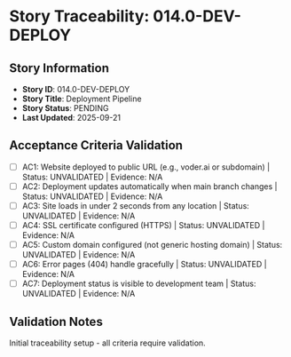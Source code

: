 # Story Traceability: 014.0-DEV-DEPLOY

## Story Information
- **Story ID**: 014.0-DEV-DEPLOY
- **Story Title**: Deployment Pipeline
- **Story Status**: PENDING
- **Last Updated**: 2025-09-21

## Acceptance Criteria Validation

- [ ] AC1: Website deployed to public URL (e.g., voder.ai or subdomain) | Status: UNVALIDATED | Evidence: N/A
- [ ] AC2: Deployment updates automatically when main branch changes | Status: UNVALIDATED | Evidence: N/A
- [ ] AC3: Site loads in under 2 seconds from any location | Status: UNVALIDATED | Evidence: N/A
- [ ] AC4: SSL certificate configured (HTTPS) | Status: UNVALIDATED | Evidence: N/A
- [ ] AC5: Custom domain configured (not generic hosting domain) | Status: UNVALIDATED | Evidence: N/A
- [ ] AC6: Error pages (404) handle gracefully | Status: UNVALIDATED | Evidence: N/A
- [ ] AC7: Deployment status is visible to development team | Status: UNVALIDATED | Evidence: N/A

## Validation Notes
Initial traceability setup - all criteria require validation.